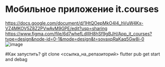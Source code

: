 # Мобильное приложение it.courses
https://docs.google.com/document/d/1HtQOepMkO4l4_hVuW4Kx-VZ4MKOV5Z8Z2PVwAvM9GPE/edit?usp=sharing
https://www.figma.com/file/6d7whefLdllIH8hSf9gBJH/App_it_courses?type=design&node-id=0-1&mode=design&t=sovaxpRaKaq5Gw8i-0
![image](https://github.com/EmmaMaltseva/app_it_courses/assets/92587254/f8ef90e2-89ad-4d19-97e8-ef82adc4b1d4)

#Как запустить?
git clone <ссылка_на_репазиторий>
flutter pub get
start and debag

